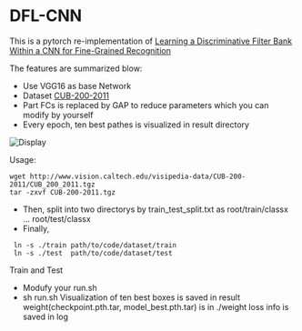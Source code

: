 # DFL-CNN 
This is a pytorch re-implementation of [Learning a Discriminative Filter Bank Within a CNN for Fine-Grained Recognition](https://arxiv.org/pdf/1611.09932.pdf) 

The features are summarized blow:
+ Use VGG16 as base Network
+ Dataset [CUB-200-2011](http://www.vision.caltech.edu/visipedia/CUB-200-2011.html)
+ Part FCs is replaced by GAP to reduce parameters which you can modify by yourself
+ Every epoch, ten best pathes is visualized in result directory

![Display](https://www.researchgate.net/profile/Xiangteng_He/publication/320032994/figure/fig1/AS:542681248288768@1506396700557/Examples-of-CUB-200-2011-dataset-1-First-row-shows-large-variance-in-the-same.png)

Usage:
```
wget http://www.vision.caltech.edu/visipedia-data/CUB-200-2011/CUB_200_2011.tgz
tar -zxvf CUB-200-2011.tgz
```
+ Then, split into two directorys by train_test_split.txt as 
  root/train/classx
  ...
  root/test/classx
+ Finally, 
``` 
 ln -s ./train path/to/code/dataset/train 
 ln -s ./test  path/to/code/dataset/test
```

Train and Test
+ Modufy your run.sh 
+ sh run.sh
Visualization of ten best boxes is saved in result
weight(checkpoint.pth.tar, model_best.pth.tar) is in ./weight
loss info is saved in log

